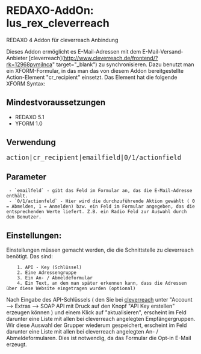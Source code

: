 REDAXO-AddOn:  lus_rex_cleverreach
==================================

REDAXO 4 Addon für cleverreach Anbindung

Dieses Addon ermöglicht es E-Mail-Adressen mit dem E-Mail-Versand-Anbieter [cleverreach](http://www.cleverreach.de/frontend/?rk=12968pvmjlnca" target="_blank") zu synchronisieren.
Dazu benutzt man ein XFORM-Formular, in das man das von diesem Addon bereitgestellte Action-Element "cr_recipient" einsetzt. Das Element hat die folgende XFORM Syntax:
	
Mindestvoraussetzungen
----------------------

* REDAXO 5.1
* YFORM 1.0

Verwendung
----------

<pre style="font-size: 1.2em;">action|cr_recipient|emailfield|0/1/actionfield</pre>


Parameter
----------

	 - `emailfeld` - gibt das Feld im Formular an, das die E-Mail-Adresse enthält.
	 - `0/1/actionfeld`	- Hier wird die durchzuführende Aktion gewählt ( 0 = Abmelden, 1 = Anmelden) bzw. ein Feld im Formular angegeben, das die entsprechenden Werte liefert. Z.B. ein Radio Feld zur Auswahl durch den Benutzer.


Einstellungen:
--------------

Einstellungen müssen gemacht werden, die die Schnittstelle zu cleverreach benötigt.
Das sind:

		1. API - Key (Schlüssel)
		2. Eine Adressengruppe
		3. Ein An- / Abmeldeformular
		4. Ein Text, an dem man später erkennen kann, dass die Adressen über diese Website eingetragen wurden (optional)
	

Nach Eingabe des API-Schlüssels ( den Sie bei <a href="http://www.cleverreach.de/frontend/?rk=12968pvmjlnca" target="_blank">cleverreach</a> unter "Account --> Extras --> SOAP API mit Druck auf den Knopf "API Key erstellen" erzeugen können ) und einem Klick auf "aktualisieren", erscheint im Feld darunter eine Liste mit allen bei cleverreach angelegten Empfängergruppen.
Wir diese Auswahl der Grupper wiederum gespeichert, erscheint im Feld darunter eine Liste mit allen bei cleverreach angelegten An- / Abmeldeformularen. Dies ist notwendig, da das Formular die Opt-in E-Mail erzeugt.
	
